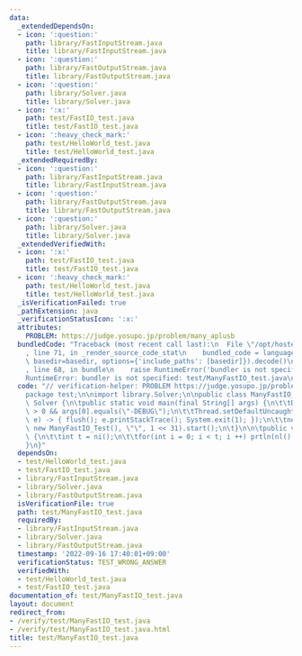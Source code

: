 ```yaml
---
data:
  _extendedDependsOn:
  - icon: ':question:'
    path: library/FastInputStream.java
    title: library/FastInputStream.java
  - icon: ':question:'
    path: library/FastOutputStream.java
    title: library/FastOutputStream.java
  - icon: ':question:'
    path: library/Solver.java
    title: library/Solver.java
  - icon: ':x:'
    path: test/FastIO_test.java
    title: test/FastIO_test.java
  - icon: ':heavy_check_mark:'
    path: test/HelloWorld_test.java
    title: test/HelloWorld_test.java
  _extendedRequiredBy:
  - icon: ':question:'
    path: library/FastInputStream.java
    title: library/FastInputStream.java
  - icon: ':question:'
    path: library/FastOutputStream.java
    title: library/FastOutputStream.java
  - icon: ':question:'
    path: library/Solver.java
    title: library/Solver.java
  _extendedVerifiedWith:
  - icon: ':x:'
    path: test/FastIO_test.java
    title: test/FastIO_test.java
  - icon: ':heavy_check_mark:'
    path: test/HelloWorld_test.java
    title: test/HelloWorld_test.java
  _isVerificationFailed: true
  _pathExtension: java
  _verificationStatusIcon: ':x:'
  attributes:
    PROBLEM: https://judge.yosupo.jp/problem/many_aplusb
  bundledCode: "Traceback (most recent call last):\n  File \"/opt/hostedtoolcache/Python/3.10.6/x64/lib/python3.10/site-packages/onlinejudge_verify/documentation/build.py\"\
    , line 71, in _render_source_code_stat\n    bundled_code = language.bundle(stat.path,\
    \ basedir=basedir, options={'include_paths': [basedir]}).decode()\n  File \"/opt/hostedtoolcache/Python/3.10.6/x64/lib/python3.10/site-packages/onlinejudge_verify/languages/user_defined.py\"\
    , line 68, in bundle\n    raise RuntimeError('bundler is not specified: {}'.format(str(path)))\n\
    RuntimeError: bundler is not specified: test/ManyFastIO_test.java\n"
  code: "// verification-helper: PROBLEM https://judge.yosupo.jp/problem/many_aplusb\n\
    package test;\n\nimport library.Solver;\n\npublic class ManyFastIO_Test extends\
    \ Solver {\n\tpublic static void main(final String[] args) {\n\t\tDEBUG = args.length\
    \ > 0 && args[0].equals(\"-DEBUG\");\n\t\tThread.setDefaultUncaughtExceptionHandler((t,\
    \ e) -> { flush(); e.printStackTrace(); System.exit(1); });\n\t\tnew Thread(null,\
    \ new ManyFastIO_Test(), \"\", 1 << 31).start();\n\t}\n\n\tpublic void solve()\
    \ {\n\t\tint t = ni();\n\t\tfor(int i = 0; i < t; i ++) prtln(nl() + nl());\n\t\
    }\n}"
  dependsOn:
  - test/HelloWorld_test.java
  - test/FastIO_test.java
  - library/FastInputStream.java
  - library/Solver.java
  - library/FastOutputStream.java
  isVerificationFile: true
  path: test/ManyFastIO_test.java
  requiredBy:
  - library/FastInputStream.java
  - library/Solver.java
  - library/FastOutputStream.java
  timestamp: '2022-09-16 17:40:01+09:00'
  verificationStatus: TEST_WRONG_ANSWER
  verifiedWith:
  - test/HelloWorld_test.java
  - test/FastIO_test.java
documentation_of: test/ManyFastIO_test.java
layout: document
redirect_from:
- /verify/test/ManyFastIO_test.java
- /verify/test/ManyFastIO_test.java.html
title: test/ManyFastIO_test.java
---
```

